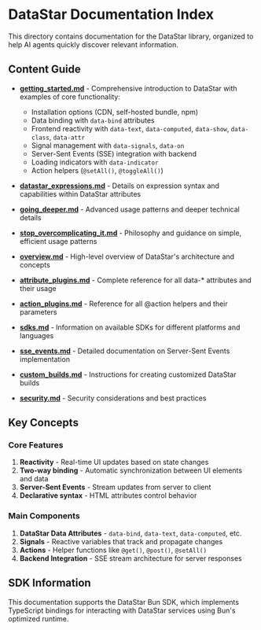 # DataStar Documentation Index

This directory contains documentation for the DataStar library, organized to help AI agents quickly discover relevant information.

## Content Guide

- **[getting_started.md](./getting_started.md)** - Comprehensive introduction to DataStar with examples of core functionality:
  - Installation options (CDN, self-hosted bundle, npm)
  - Data binding with `data-bind` attributes
  - Frontend reactivity with `data-text`, `data-computed`, `data-show`, `data-class`, `data-attr`
  - Signal management with `data-signals`, `data-on`
  - Server-Sent Events (SSE) integration with backend
  - Loading indicators with `data-indicator`
  - Action helpers (`@setAll()`, `@toggleAll()`)

- **[datastar_expressions.md](./datastar_expressions.md)** - Details on expression syntax and capabilities within DataStar attributes

- **[going_deeper.md](./going_deeper.md)** - Advanced usage patterns and deeper technical details

- **[stop_overcomplicating_it.md](./stop_overcomplicating_it.md)** - Philosophy and guidance on simple, efficient usage patterns

- **[overview.md](./overview.md)** - High-level overview of DataStar's architecture and concepts

- **[attribute_plugins.md](./attribute_plugins.md)** - Complete reference for all data-* attributes and their usage

- **[action_plugins.md](./action_plugins.md)** - Reference for all @action helpers and their parameters

- **[sdks.md](./sdks.md)** - Information on available SDKs for different platforms and languages

- **[sse_events.md](./sse_events.md)** - Detailed documentation on Server-Sent Events implementation

- **[custom_builds.md](./custom_builds.md)** - Instructions for creating customized DataStar builds

- **[security.md](./security.md)** - Security considerations and best practices

## Key Concepts

### Core Features

1. **Reactivity** - Real-time UI updates based on state changes
2. **Two-way binding** - Automatic synchronization between UI elements and data
3. **Server-Sent Events** - Stream updates from server to client
4. **Declarative syntax** - HTML attributes control behavior

### Main Components

1. **DataStar Data Attributes** - `data-bind`, `data-text`, `data-computed`, etc.
2. **Signals** - Reactive variables that track and propagate changes
3. **Actions** - Helper functions like `@get()`, `@post()`, `@setAll()`
4. **Backend Integration** - SSE stream architecture for server responses

## SDK Information

This documentation supports the DataStar Bun SDK, which implements TypeScript bindings for interacting with DataStar services using Bun's optimized runtime.